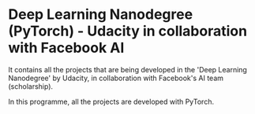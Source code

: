 # Deep Learning Nanodegree (PyTorch) - Udacity in collaboration with Facebook AI

It contains all the projects that are being developed in the 'Deep Learning Nanodegree' by Udacity, in collaboration with Facebook's AI team (scholarship).

In this programme, all the projects are developed with PyTorch.
